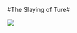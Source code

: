 #The Slaying of Ture#

![](http://westkarana.com/wp-content/uploads/2009/01/2005-06-17-the-slaying-of-ture.jpg)

